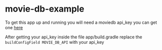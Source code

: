 # movie-db-example

To get this app up and running you will need a moviedb api_key you can get one [here](https://www.themoviedb.org/documentation/api)

After getting your api_key inside the file app/build.gradle replace the `buildConfigField MOVIE_DB_API` with your api_key
